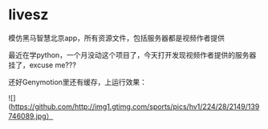 # livesz
模仿黑马智慧北京app，所有资源文件，包括服务器都是视频作者提供

最近在学python，一个月没动这个项目了，今天打开发现视频作者提供的服务器挂了，excuse me???


还好Genymotion里还有缓存，上运行效果：

![](https://github.com/http://img1.gtimg.com/sports/pics/hv1/224/28/2149/139746089.jpg）




